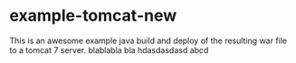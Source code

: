 # example-tomcat-new

This is an awesome example java build and deploy of the resulting
war file to a tomcat 7 server.
blablabla bla
hdasdasdasd
abcd

